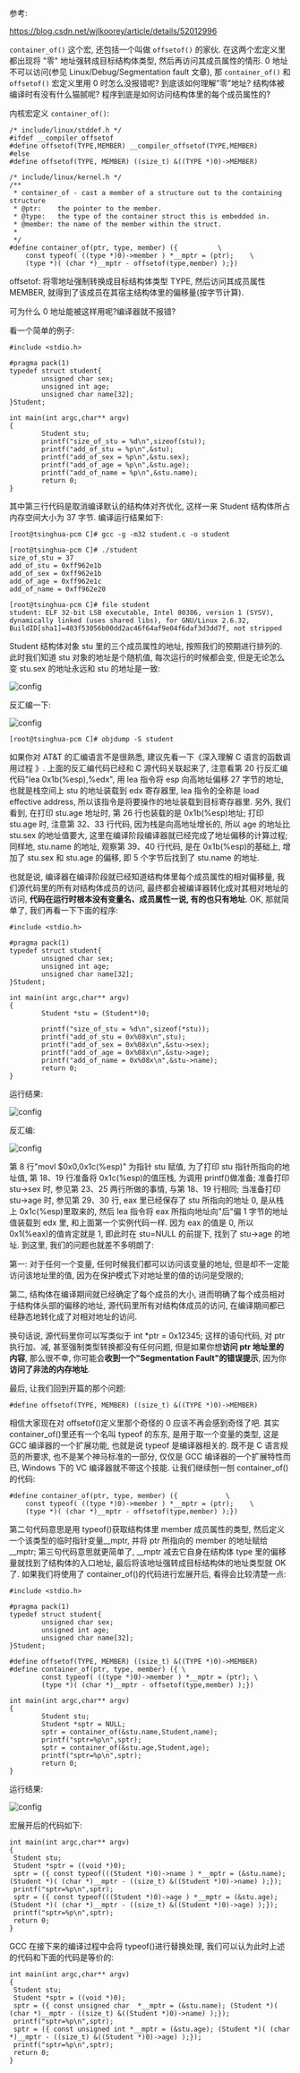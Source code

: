 参考:

https://blog.csdn.net/wjlkoorey/article/details/52012996

`container_of()` 这个宏, 还包括一个叫做 `offsetof()` 的家伙. 在这两个宏定义里都出现将 "零" 地址强转成目标结构体类型, 然后再访问其成员属性的情形. 0 地址不可以访问(参见 Linux/Debug/Segmentation fault 文章), 那 `container_of()` 和 `offsetof()` 宏定义里用 0 时怎么没报错呢? 到底该如何理解"零"地址? 结构体被编译时有没有什么猫腻呢? 程序到底是如何访问结构体里的每个成员属性的?

内核宏定义 `container_of()`:

```
/* include/linux/stddef.h */
#ifdef __compiler_offsetof
#define offsetof(TYPE,MEMBER) __compiler_offsetof(TYPE,MEMBER)
#else
#define offsetof(TYPE, MEMBER) ((size_t) &((TYPE *)0)->MEMBER)

/* include/linux/kernel.h */
/**
 * container_of - cast a member of a structure out to the containing structure
 * @ptr:    the pointer to the member.
 * @type:   the type of the container struct this is embedded in.
 * @member: the name of the member within the struct.
 *
 */
#define container_of(ptr, type, member) ({          \
    const typeof( ((type *)0)->member ) *__mptr = (ptr);    \
    (type *)( (char *)__mptr - offsetof(type,member) );})
```

offsetof: 将零地址强制转换成目标结构体类型 TYPE, 然后访问其成员属性 MEMBER, 就得到了该成员在其宿主结构体里的偏移量(按字节计算).

可为什么 0 地址能被这样用呢?编译器就不报错?

看一个简单的例子:

```
#include <stdio.h>

#pragma pack(1)
typedef struct student{
        unsigned char sex;
        unsigned int age;
        unsigned char name[32];
}Student;

int main(int argc,char** argv)
{
        Student stu;
        printf("size_of_stu = %d\n",sizeof(stu));
        printf("add_of_stu = %p\n",&stu);
        printf("add_of_sex = %p\n",&stu.sex);
        printf("add_of_age = %p\n",&stu.age);
        printf("add_of_name = %p\n",&stu.name);
        return 0;
}
```

其中第三行代码是取消编译默认的结构体对齐优化, 这样一来 Student 结构体所占内存空间大小为 37 字节. 编译运行结果如下:

```
[root@tsinghua-pcm C]# gcc -g -m32 student.c -o student

[root@tsinghua-pcm C]# ./student
size_of_stu = 37
add_of_stu = 0xff962e1b
add_of_sex = 0xff962e1b
add_of_age = 0xff962e1c
add_of_name = 0xff962e20

[root@tsinghua-pcm C]# file student
student: ELF 32-bit LSB executable, Intel 80386, version 1 (SYSV), dynamically linked (uses shared libs), for GNU/Linux 2.6.32, BuildID[sha1]=403f53056b00dd2ac46f64af9e04f6daf3d3dd7f, not stripped
```

Student 结构体对象 stu 里的三个成员属性的地址, 按照我们的预期进行排列的. 此时我们知道 stu 对象的地址是个随机值, 每次运行的时候都会变, 但是无论怎么变 stu.sex 的地址永远和 stu 的地址是一致:

![config](images/12.png)

反汇编一下:

![config](images/13.png)

```
[root@tsinghua-pcm C]# objdump -S student
```

如果你对 AT&T 的汇编语言不是很熟悉, 建议先看一下《深入理解 C 语言的函数调用过程 》. 上面的反汇编代码已经和 C 源代码关联起来了, 注意看第 20 行反汇编代码"lea    0x1b(%esp),%edx", 用 lea 指令将 esp 向高地址偏移 27 字节的地址, 也就是栈空间上 stu 的地址装载到 edx 寄存器里, lea 指令的全称是 load effective address, 所以该指令是将要操作的地址装载到目标寄存器里. 另外, 我们看到, 在打印 stu.age 地址时, 第 26 行也装载的是 0x1b(%esp)地址; 打印 stu.age 时, 注意第 32、33 行代码, 因为栈是向高地址增长的, 所以 age 的地址比 stu.sex 的地址值要大, 这里在编译阶段编译器就已经完成了地址偏移的计算过程; 同样地, stu.name 的地址, 观察第 39、40 行代码, 是在 0x1b(%esp)的基础上, 增加了 stu.sex 和 stu.age 的偏移, 即 5 个字节后找到了 stu.name 的地址.

也就是说, 编译器在编译阶段就已经知道结构体里每个成员属性的相对偏移量, 我们源代码里的所有对结构体成员的访问, 最终都会被编译器转化成对其相对地址的访问, **代码在运行时根本没有变量名、成员属性一说, 有的也只有地址**. OK, 那就简单了, 我们再看一下下面的程序:

```
#include <stdio.h>

#pragma pack(1)
typedef struct student{
        unsigned char sex;
        unsigned int age;
        unsigned char name[32];
}Student;

int main(int argc,char** argv)
{
        Student *stu = (Student*)0;

        printf("size_of_stu = %d\n",sizeof(*stu));
        printf("add_of_stu = 0x%08x\n",stu);
        printf("add_of_sex = 0x%08x\n",&stu->sex);
        printf("add_of_age = 0x%08x\n",&stu->age);
        printf("add_of_name = 0x%08x\n",&stu->name);
        return 0;
}
```

运行结果:

![config](images/14.png)

反汇编:

![config](images/15.png)

第 8 行"movl   $0x0,0x1c(%esp)" 为指针 stu 赋值, 为了打印 stu 指针所指向的地址值, 第 18、19 行准备将 0x1c(%esp)的值压栈, 为调用 printf()做准备; 准备打印 stu->sex 时, 参见第 23、25 两行所做的事情, 与第 18、19 行相同; 当准备打印 stu->age 时, 参见第 29、30 行, eax 里已经保存了 stu 所指向的地址 0, 是从栈上 0x1c(%esp)里取来的, 然后 lea 指令将 eax 所指向地址向"后"偏 1 字节的地址值装载到 edx 里, 和上面第一个实例代码一样. 因为 eax 的值是 0, 所以 0x1(%eax)的值肯定就是 1, 即此时在 stu=NULL 的前提下, 找到了 stu->age 的地址. 到这里, 我们的问题也就差不多明朗了:

第一: 对于任何一个变量, 任何时候我们都可以访问该变量的地址, 但是却不一定能访问该地址里的值, 因为在保护模式下对地址里的值的访问是受限的;

第二, 结构体在编译期间就已经确定了每个成员的大小, 进而明确了每个成员相对于结构体头部的偏移的地址, 源代码里所有对结构体成员的访问, 在编译期间都已经静态地转化成了对相对地址的访问.

换句话说, 源代码里你可以写类似于 int \*ptr = 0x12345; 这样的语句代码, 对 ptr 执行加、减, 甚至强制类型转换都没有任何问题, 但是如果你想**访问 ptr 地址里的内容**, 那么很不幸, 你可能会**收到一个"Segmentation Fault"的错误提示**, 因为你**访问了非法的内存地址**.

最后, 让我们回到开篇的那个问题:

```
#define offsetof(TYPE, MEMBER) ((size_t) &((TYPE *)0)->MEMBER)
```

相信大家现在对 offsetof()定义里那个奇怪的 0 应该不再会感到奇怪了吧. 其实 container\_of()里还有一个名叫 typeof 的东东, 是用于取一个变量的类型, 这是 GCC 编译器的一个扩展功能, 也就是说 typeof 是编译器相关的. 既不是 C 语言规范的所要求, 也不是某个神马标准的一部分, 仅仅是 GCC 编译器的一个扩展特性而已, Windows 下的 VC 编译器就不带这个技能. 让我们继续刨一刨 container\_of()的代码:

```
#define container_of(ptr, type, member) ({            \
    const typeof( ((type *)0)->member ) *__mptr = (ptr);    \
    (type *)( (char *)__mptr - offsetof(type,member) );})
```

第二句代码意思是用 typeof()获取结构体里 member 成员属性的类型, 然后定义一个该类型的临时指针变量\_\_mptr, 并将 ptr 所指向的 member 的地址赋给\_\_mptr; 第三句代码意思就更简单了, \_\_mptr 减去它自身在结构体 type 里的偏移量就找到了结构体的入口地址, 最后将该地址强转成目标结构体的地址类型就 OK 了. 如果我们将使用了 container\_of()的代码进行宏展开后, 看得会比较清楚一点:

```
#include <stdio.h>

#pragma pack(1)
typedef struct student{
        unsigned char sex;
        unsigned int age;
        unsigned char name[32];
}Student;

#define offsetof(TYPE, MEMBER) ((size_t) &((TYPE *)0)->MEMBER)
#define container_of(ptr, type, member) ({ \
        const typeof( ((type *)0)->member ) *__mptr = (ptr); \
        (type *)( (char *)__mptr - offsetof(type,member) );})

int main(int argc,char** argv)
{
        Student stu;
        Student *sptr = NULL;
        sptr = container_of(&stu.name,Student,name);
        printf("sptr=%p\n",sptr);
        sptr = container_of(&stu.age,Student,age);
        printf("sptr=%p\n",sptr);
        return 0;
}
```

运行结果:

![config](images/16.png)

宏展开后的代码如下:

```
int main(int argc,char** argv)
{
 Student stu;
 Student *sptr = ((void *)0);
 sptr = ({ const typeof(((Student *)0)->name ) *__mptr = (&stu.name); (Student *)( (char *)__mptr - ((size_t) &((Student *)0)->name) );});
 printf("sptr=%p\n",sptr);
 sptr = ({ const typeof(((Student *)0)->age ) *__mptr = (&stu.age); (Student *)( (char *)__mptr - ((size_t) &((Student *)0)->age) );});
 printf("sptr=%p\n",sptr);
 return 0;
}
```

GCC 在接下来的编译过程中会将 typeof()进行替换处理, 我们可以认为此时上述的代码和下面的代码是等价的:

```
int main(int argc,char** argv)
{
 Student stu;
 Student *sptr = ((void *)0);
 sptr = ({ const unsigned char  *__mptr = (&stu.name); (Student *)( (char *)__mptr - ((size_t) &((Student *)0)->name) );});
 printf("sptr=%p\n",sptr);
 sptr = ({ const unsigned int *__mptr = (&stu.age); (Student *)( (char *)__mptr - ((size_t) &((Student *)0)->age) );});
 printf("sptr=%p\n",sptr);
 return 0;
}
```